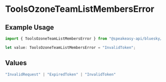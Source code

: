 # ToolsOzoneTeamListMembersError

## Example Usage

```typescript
import { ToolsOzoneTeamListMembersError } from "@speakeasy-api/bluesky/models/errors";

let value: ToolsOzoneTeamListMembersError = "InvalidToken";
```

## Values

```typescript
"InvalidRequest" | "ExpiredToken" | "InvalidToken"
```